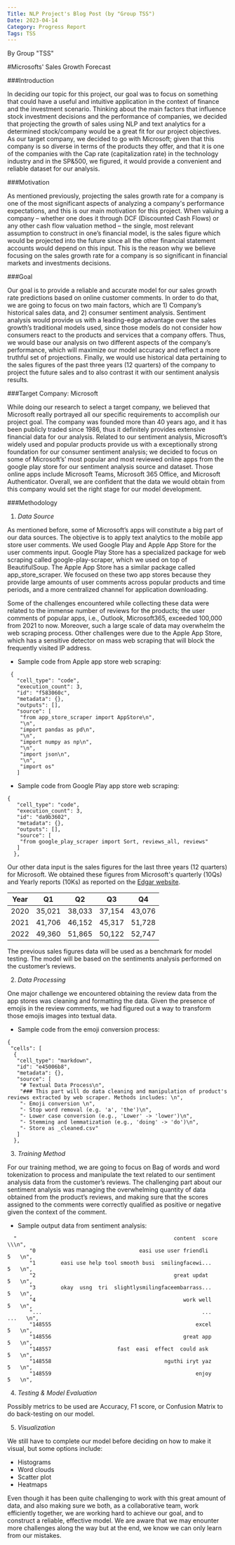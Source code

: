 ```yaml
---
Title: NLP Project's Blog Post (by "Group TSS")
Date: 2023-04-14
Category: Progress Report
Tags: TSS
---
```


By Group "TSS"

#Microsofts' Sales Growth Forecast

###Introduction

In deciding our topic for this project, our goal was to focus on something that could have a useful and intuitive application in the context of finance and the investment scenario. Thinking about the main factors that influence stock investment decisions and the performance of companies, we decided that projecting the growth of sales using NLP and text analytics for a determined stock/company would be a great fit for our project objectives. As our target company, we decided to go with Microsoft; given that this company is so diverse in terms of the products they offer, and that it is one of the companies with the Cap rate (capitalization rate) in the technology industry and in the SP&500, we figured, it would provide a convenient and reliable dataset for our analysis.

###Motivation

As mentioned previously, projecting the sales growth rate for a company is one of the most significant aspects of analyzing a company's performance expectations, and this is our main motivation for this project. When valuing a company – whether one does it through DCF (Discounted Cash Flows) or any other cash flow valuation method – the single, most relevant assumption to construct in one’s financial model, is the sales figure which would be projected into the future since all the other financial statement accounts would depend on this input. This is the reason why we believe focusing on the sales growth rate for a company is so significant in financial markets and investments decisions. 

###Goal

Our goal is to provide a reliable and accurate model for our sales growth rate predictions based on online customer comments. In order to do that, we are going to focus on two main factors, which are 1) Company’s historical sales data, and 2) consumer sentiment analysis. Sentiment analysis would provide us with a leading-edge advantage over the sales growth’s traditional models used, since those models do not consider how consumers react to the products and services that a company offers. Thus, we would base our analysis on two different aspects of the company’s performance, which will maximize our model accuracy and reflect a more truthful set of projections. Finally, we would use historical data pertaining to the sales figures of the past three years (12 quarters) of the company to project the future sales and to also contrast it with our sentiment analysis results. 

###Target Company: Microsoft

While doing our research to select a target company, we believed that Microsoft really portrayed all our specific requirements to accomplish our project goal. The company was founded more than 40 years ago, and it has been publicly traded since 1986, thus it definitely provides extensive financial data for our analysis. Related to our sentiment analysis, Microsoft’s widely used and popular products provide us with a exceptionally strong foundation for our consumer sentiment analysis; we decided to focus on some of Microsoft’s’ most popular and most reviewed online apps from the google play store for our sentiment analysis source and dataset. Those online apps include Microsoft Teams, Microsoft 365 Office, and Microsoft Authenticator. Overall, we are confident that the data we would obtain from this company would set the right stage for our model development.

###Methodology
1. *Data Source*

As mentioned before, some of Microsoft’s apps will constitute a big part of our data sources. The objective is to apply text analytics to the mobile app store user comments. We used Google Play and Apple App Store for the user comments input. Google Play Store has a specialized package for web scraping called google-play-scraper, which we used on top of BeautifulSoup. The Apple App Store has a similar package called app_store_scraper. We focused on these two app stores because they provide large amounts of user comments across popular products and time periods, and a more centralized channel for application downloading.

Some of the challenges encountered while collecting these data were related to the immense number of reviews for the products; the user comments of popular apps, i.e., Outlook, Microsoft365, exceeded 100,000 from 2021 to now. Moreover, such a large scale of data may overwhelm the web scraping process. Other challenges were due to the Apple App Store, which has a sensitive detector on mass web scraping that will block the frequently visited IP address.

- Sample code from Apple app store web scraping:

```
 {
   "cell_type": "code",
   "execution_count": 3,
   "id": "f583060c",
   "metadata": {},
   "outputs": [],
   "source": [
    "from app_store_scraper import AppStore\n",
    "\n",
    "import pandas as pd\n",
    "\n",
    "import numpy as np\n",
    "\n",
    "import json\n",
    "\n",
    "import os"
   ]
```

   - Sample code from Google Play app store web scraping:

```
{
   "cell_type": "code",
   "execution_count": 3,
   "id": "da9b3602",
   "metadata": {},
   "outputs": [],
   "source": [
    "from google_play_scraper import Sort, reviews_all, reviews"
   ]
  },
```

Our other data input is the sales figures for the last three years (12 quarters) for Microsoft. We obtained these figures from Microsoft's quarterly (10Qs) and Yearly reports (10Ks) as reported on the [Edgar website](https://www.sec.gov/edgar/browse/?CIK=789019&owner=exclude).

 
  Year  |Q1     |Q2     |Q3     |Q4     |
----|-------|-------|-------|-------|
2020|	35,021|	38,033|	37,154|	43,076|
2021|	41,706|	46,152|	45,317|	51,728|
2022|	49,360|	51,865|	50,122|	52,747|

The previous sales figures data will be used as a benchmark for model testing. The model will be based on the sentiments analysis performed on the customer’s reviews.

2. *Data Processing*

One major challenge we encountered obtaining the review data from the app stores was cleaning and formatting the data. Given the presence of emojis in the review comments, we had figured out a way to transform those emojis images into textual data. 

- Sample code from the emoji conversion process:

```
{
 "cells": [
  {
   "cell_type": "markdown",
   "id": "e45006b8",
   "metadata": {},
   "source": [
    "# Textual Data Process\n",
    "### This part will do data cleaning and manipulation of product's reviews extracted by web scraper. Methods includes: \n",
    "- Emoji conversion \n",
    "- Stop word removal (e.g. 'a', 'the')\n",
    "- Lower case conversion (e.g., 'Lower' -> 'lower')\n",
    "- Stemming and lemmatization (e.g., 'doing' -> 'do')\n",
    "- Store as _cleaned.csv"
   ]
  },
```

  3. *Training Method*

For our training method, we are going to focus on Bag of words and word tokenization to process and manipulate the text related to our sentiment analysis data from the customer’s reviews. The challenging part about our sentiment analysis was managing the overwhelming quantity of data obtained from the product’s reviews, and making sure that the scores assigned to the comments were correctly qualified as positive or negative given the context of the comment.

- Sample output data from sentiment analysis:

```
  "                                                  content  score  \\\n",
       "0                                 easi use user friendli       5   \n",
       "1        easi use help tool smooth busi  smilingfacewi...      5   \n",
       "2                                            great updat       5   \n",
       "3        okay  usng  tri  slightlysmilingfaceembarrass...      5   \n",
       "4                                               work well      5   \n",
       "...                                                   ...    ...   \n",
       "148555                                              excel      5   \n",
       "148556                                          great app      5   \n",
       "148557                     fast  easi  effect  could ask       5   \n",
       "148558                                    nguthi iryt yaz      5   \n",
       "148559                                              enjoy      5   \n",
```



  4. *Testing & Model Evaluation*

Possibly metrics to be used are Accuracy, F1 score, or Confusion Matrix to do back-testing on our model.

5. *Visualization*

We still have to complete our model before deciding on how to make it visual, but some options include:

- Histograms
- Word clouds
- Scatter plot
- Heatmaps

Even though it has been quite challenging to work with this great amount of data, and also making sure we both, as a collaborative team, work efficiently together, we are working hard to achieve our goal, and to construct a reliable, effective model. We are aware that we may enounter more challenges along the way but at the end, we know we can only learn from our mistakes.
